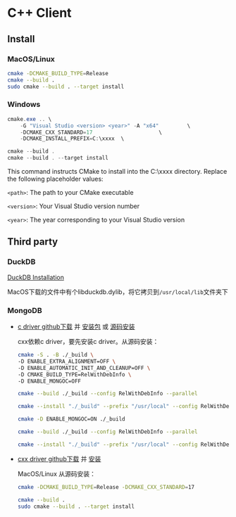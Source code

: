 # C++ Client

## Install

### MacOS/Linux

```sh
cmake -DCMAKE_BUILD_TYPE=Release
cmake --build .
sudo cmake --build . --target install
```

### Windows

```powershell
cmake.exe .. \
    -G "Visual Studio <version> <year>" -A "x64"         \
    -DCMAKE_CXX_STANDARD=17                     \
    -DCMAKE_INSTALL_PREFIX=C:\xxxx  \

cmake --build .
cmake --build . --target install
```

This command instructs CMake to install into the C:\xxxx directory. Replace the following placeholder values:

`<path>`: The path to your CMake executable

`<version>`: Your Visual Studio version number

`<year>`: The year corresponding to your Visual Studio version

## Third party

### DuckDB
[DuckDB Installation](https://duckdb.org/docs/installation/?version=stable&environment=cplusplus&platform=macos&download_method=direct)

MacOS下载的文件中有个libduckdb.dylib，将它拷贝到`/usr/local/lib`文件夹下

### MongoDB

- [c driver github下载](https://github.com/mongodb/mongo-c-driver/releases) 并 [安装包](https://www.mongodb.com/docs/languages/c/c-driver/current/get-started/download-and-install/) 或 [源码安装](https://www.mongodb.com/docs/languages/c/c-driver/current/install-from-source/#std-label-c-install-from-source)

    cxx依赖c driver，要先安装c driver。从源码安装：

    ```sh
    cmake -S . -B ./_build \
   -D ENABLE_EXTRA_ALIGNMENT=OFF \
   -D ENABLE_AUTOMATIC_INIT_AND_CLEANUP=OFF \
   -D CMAKE_BUILD_TYPE=RelWithDebInfo \
   -D ENABLE_MONGOC=OFF

    cmake --build ./_build --config RelWithDebInfo --parallel

    cmake --install "./_build" --prefix "/usr/local" --config RelWithDebInfo

    cmake -D ENABLE_MONGOC=ON ./_build

    cmake --build ./_build --config RelWithDebInfo --parallel

    cmake --install "./_build" --prefix "/usr/local" --config RelWithDebInfo
    ```

- [cxx driver github下载](https://github.com/mongodb/mongo-cxx-driver/releases)  并 [安装](https://www.mongodb.com/zh-cn/docs/languages/cpp/cpp-driver/current/get-started/download-and-install/)

    MacOS/Linux 从源码安装：

    ```sh
    cmake -DCMAKE_BUILD_TYPE=Release -DCMAKE_CXX_STANDARD=17

    cmake --build .
    sudo cmake --build . --target install
    ```